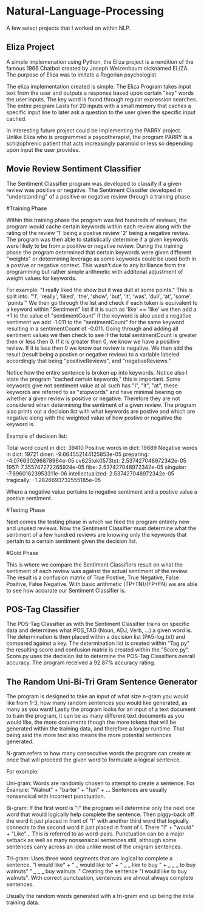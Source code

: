 # Natural-Language-Processing
A few select projects that I worked on within NLP.

## Eliza Project
A simple implemenation using Python, the Eliza project is a rendition of the famous 1966 Chatbot created by Joseph Weizenbaum nicknamed ELIZA. The purpose of
Eliza was to imitate a Rogerian psychologist.

The eliza implementation created is simple. The Eliza Program takes input text from the user and outputs a response based upon certain "key" words the user inputs.
The key word is found through regular expression searches. The entire program Lasts for 20 inputs with a small memory that caches a specific input line to later ask a
question to the user given the specific input cached.

In interesting future project could be implementing the PARRY project. Unlike Eliza who is programmed a psycotherapist, the program PARRY is a schizophrenic patient
that acts increasingly paranoid or less so depending upon input the user provides.

## Movie Review Sentiment Classifier

The Sentiment Classifier program was developed to classify if a given review was positive or negative. The Sentiment Classifer developed in "understanding" of a positive or negative review through a training phase.

 #Training Phase
 
Within this training phase the program was fed hundreds of reviews, the program would cache certain keywords within each review along with the rating of the review '1' being a postive review '2' being a negative review. The program was then able to statistically determine if a given keywords were likely to be from a positive or negative review. During the training phase the program determined that certain keywords were given different "weights" or determining leverage as some keywords could be used both in a postive or negative context. This wasn't due to any brilliance from the programming but rather simple arithmetic with additonal adjustment of weight values for keywords.

For example:
"I really liked the show but it was dull at some points."
           This is split into: "'I', 'really', 'liked', 'the', 'show', 'but', 'it', 'was', 'dull', 'at', 'some', 'points'"
           We then go through the list and check if each token is equivalent to a keyword within "Sentiment" list if it is
           such as 'like' == 'like' we then add a +1 to the value of "sentimentCount" if the keyword is also used a negative sentiment we add
           -1.011 to the "sentimentCount" for the same keyword resulting in a sentimentCount of -0.011. Going through and adding
           all sentiment values we then check to see if the total sentimentCount is greater then or less then 0. If it is greater
           then 0, we know we have a positive review. If it is less then 0 we know our review is negative. We then add the result
           (result being a postive or negative review) to a variable labeled accordingly that being "positiveReviews", and "negativeReviews."

Notice how the entire sentence is broken up into keywords. Notice also I state the program "cached certain keywords,"  this is important. Some keywords give not sentiment      value at all such has "I", "it", "at", these keywords are referred to as "stopwords" and have minimal bearing on whether a given review is positive or negative. Therefore they are not considered when determining the sentiment of a given review. The program also prints out a decision list with what keywords are postive and which are negative along with the weighted value of how postive or negative the keyword is.
  
Example of decision list:
  
Total word count in dict: 39410
Positive words in dict: 19689
Negative words in dict: 19721
diner: -9.664552144125853e-05
preparing: -4.076630296878964e-05
cv625tok0573txt: 2.537427048972342e-05
1957: 7.355747272265924e-05
fibe: 2.537427048972342e-05
singular: -7.69601623953311e-06
intellectualized: 2.537427048972342e-05
tragically: -1.2826693732555185e-05
  
Where a negative value pertains to negative sentiment and a postive value a postive sentiment.
  
#Testing Phase
    
Next comes the testing phase in which we feed the program entirely new and unused reviews. Now the Sentiment Classifier must determine what the sentiment of a few hundred  reviews are knowing only the keywords that pertain to a certain sentiment given the decision list.
    
#Gold Phase

This is where we compare the Sentiment Classifiers result on what the sentiment of each review was against the actual sentiment of the review. The result is a confusion matrix of True Postive, True Negative, False Positive, False Negative. With basic arithmetic (TP+TN)/(FP+FN) we are able to see how accurate our Sentiment Classifier is.
    
## POS-Tag Classifier
The POS-Tag Classifier as with the Sentiment Classifier trains on specific data and determines what POS_TAG (Noun, ADJ, Verb, ...) a given word is. The determination is then placed within a decision list (PA5-log.txt) and compared against a key. The determination list is created within "Tag.py" the resulting score and confusion matrix is created within the "Score.py". Score.py uses the decision list to determine the POS-Tag Classifiers overall accuracy. The program received a 92.87% accuracy rating.

## The Random Uni-Bi-Tri Gram Sentence Generator
The program is designed to take an input of what size n-gram you would like from 1-3, how many random sentences you would like generated, as many as you want!
Lastly the program looks for an input of a text document to train the program, it can be as many
different text documents as you would like, the more documents though the more tokens that will be
generated within the training data, and therefore a longer runtime. That being said the more text
also means the more potential sentences generated.

N-gram refers to how many consecutive words the program can create at once that will proceed the given word to formulate a logical sentence.

For example:

Uni-gram: Words are randomly chosen to attempt to create a sentence. For Example: "Walnut" + "barter" + "fun" + ... Sentences are usually nonsensical with incorrect punctuation.

Bi-gram: If the first word is "I" the program will determine only the next one word that would logically help complete the sentence. Then piggy-back off the word it just placed in front of "I" with another third word that logically connects to the second word it just placed in front of I. There "I" + "would" + "Like"... This is referred to as word-pairs. Punctuation can be a major setback as well as many nonsensical sentences still, although some sentences carry across an idea unlike most of the unigram sentences.

Tri-gram: Uses three word segments that are logical to complete a sentence. "I would like" + " _ would like to" + " _ _ like to buy " + _ _ _ to buy walnuts" " _ _ _ buy walnuts ." Creating the sentence "I would like to buy walnuts". With correct punctuation, sentences are almost always complete sentences.

Usually the random words generated with a tri-gram end up being the inital training data.
    
